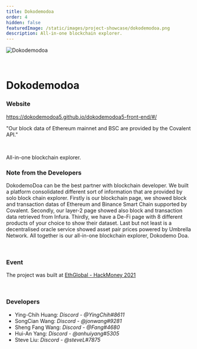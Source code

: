```yaml
---
title: Dokodemodoa
order: 4
hidden: false
featuredImage: /static/images/project-showcase/dokodemodoa.png
description: All-in-one blockchain explorer. 
---
```


![Dokodemodoa](/static/images/project-showcase/dokodemodoa.png)

&nbsp;

# Dokodemodoa

### Website

https://dokodemodoa5.github.io/dokodemodoa5-front-end/#/

<Aside>

"Our block data of Ethereum mainnet and BSC are provided by the Covalent API."

</Aside>

&nbsp;

All-in-one blockchain explorer. 

### Note from the Developers


DokodemoDoa can be the best partner with blockchain developer.	We built a platform consolidated different sort of information that are provided by solo block chain explorer. Firstly is our blockchain page, we showed block and transaction datas of Ethereum and Binance Smart Chain supported by Covalent.  Secondly, our layer-2 page showed also block and transaction data retrieved from Infura.  Thirdly, we have a De-Fi page with 8 different products of your choice to show their dataset.  Last but not least is a decentralised oracle service showed asset pair prices powered by Umbrella Network.  All together is our all-in-one blockchain explorer, Dokodemo Doa.	

&nbsp;

### Event

The project was built at [EthGlobal - HackMoney 2021](https://www.covalenthq.com/blog/ethglobal-hackmoney-winners/)

&nbsp;

### Developers

- Ying-Chih Huang: _Discord - @YingChih#8611_
- SongCian Wang: _Discord - @jonwang#9281_
- Sheng Fang Wang: _Discord - @Fang#4680_
- Hui-An Yang: _Discord - @anhuiyang#5305_
- Steve Liu: _Discord - @steveL#7875_
	
